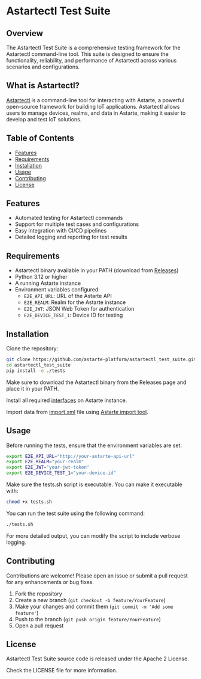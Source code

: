 <!--
SPDX-FileCopyrightText: 2024 SECO Mind Srl

SPDX-License-Identifier: Apache-2.0
-->

# Astartectl Test Suite

## Overview

The Astartectl Test Suite is a comprehensive testing framework for the Astartectl command-line tool. This suite is designed to ensure the functionality, reliability, and performance of Astartectl across various scenarios and configurations.

## What is Astartectl?

[Astartectl](https://github.com/astarte-platform/astartectl) is a command-line tool for interacting with Astarte, a powerful open-source framework for building IoT applications. Astartectl allows users to manage devices, realms, and data in Astarte, making it easier to develop and test IoT solutions.

## Table of Contents

- [Features](#features)
- [Requirements](#requirements)
- [Installation](#installation)
- [Usage](#usage)
- [Contributing](#contributing)
- [License](#license)

## Features

- Automated testing for Astartectl commands
- Support for multiple test cases and configurations
- Easy integration with CI/CD pipelines
- Detailed logging and reporting for test results

## Requirements

- Astartectl binary available in your PATH (download from [Releases](https://github.com/astarte-platform/astartectl/releases))
- Python 3.12 or higher
- A running Astarte instance
- Environment variables configured:
  - `E2E_API_URL`: URL of the Astarte API
  - `E2E_REALM`: Realm for the Astarte instance
  - `E2E_JWT`: JSON Web Token for authentication
  - `E2E_DEVICE_TEST_1`: Device ID for testing

## Installation

Clone the repository:

```bash
git clone https://github.com/astarte-platform/astartectl_test_suite.git
cd astartectl_test_suite
pip install -e ./tests
```

Make sure to download the Astartectl binary from the Releases page and place it in your PATH.

Install all required [interfaces](https://github.com/astarte-platform/astartectl_test_suite/tree/main/interfaces) on Astarte instance.

Import data from [import.xml](https://github.com/astarte-platform/astartectl_test_suite/blob/main/import.xml) file using [Astarte import tool](https://github.com/astarte-platform/astarte/tree/master/tools/astarte_import).

## Usage

Before running the tests, ensure that the environment variables are set:

```bash
export E2E_API_URL="http://your-astarte-api-url"
export E2E_REALM="your-realm"
export E2E_JWT="your-jwt-token"
export E2E_DEVICE_TEST_1="your-device-id"
```

Make sure the tests.sh script is executable. You can make it executable with:
```bash
chmod +x tests.sh
```
You can run the test suite using the following command:
```bash
./tests.sh
```
For more detailed output, you can modify the script to include verbose logging.

## Contributing

Contributions are welcome! Please open an issue or submit a pull request for any enhancements or bug fixes.

1. Fork the repository
2. Create a new branch (`git checkout -b feature/YourFeature`)
3. Make your changes and commit them (`git commit -m 'Add some feature'`)
4. Push to the branch (`git push origin feature/YourFeature`)
5. Open a pull request

## License

Astartectl Test Suite source code is released under the Apache 2 License.

Check the LICENSE file for more information.
